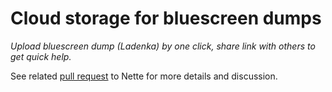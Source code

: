# Cloud storage for bluescreen dumps

*Upload bluescreen dump (Ladenka) by one click, share link with others to get quick help.*

See related [pull request](https://github.com/nette/nette/pull/717) to Nette for more details and discussion.
